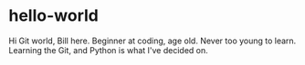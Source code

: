# hello-world

Hi Git world, Bill here.
Beginner at coding, age old.  Never too young to learn.
Learning the Git, and Python is what I've decided on.

